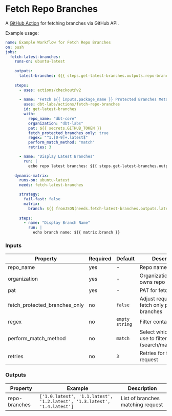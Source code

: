 # Fetch Repo Branches

A [GitHub Action](https://github.com/features/actions) for fetching branches via GitHub API.

Example usage:

```yaml
name: Example Workflow for Fetch Repo Branches
on: push
jobs:
  fetch-latest-branches:
    runs-on: ubuntu-latest
    
    outputs:
      latest-branches: ${{ steps.get-latest-branches.outputs.repo-branches }}
    
    steps:
      - uses: actions/checkout@v2
      
      - name: "Fetch ${{ inputs.package_name }} Protected Branches Metadata"
        uses: dbt-labs/actions/fetch-repo-branches
        id: get-latest-branches
        with:
          repo_name: "dbt-core"
          organization: "dbt-labs"
          pat: ${{ secrets.GITHUB_TOKEN }}
          fetch_protected_branches_only: true
          regex: "^1.[0-9]+.latest$"
          perform_match_method: "match"
          retries: 3

      - name: "Display Latest Branches"
        run: |
          echo repo latest branches: ${{ steps.get-latest-branches.outputs.repo-branches }}
      
    dynamic-matrix:
      runs-on: ubuntu-latest
      needs: fetch-latest-branches

      strategy:
        fail-fast: false
        matrix:
          branch: ${{ fromJSON(needs.fetch-latest-branches.outputs.latest-branches) }}
      
      steps:
        - name: "Display Branch Name"
          run: |
            echo branch name: ${{ matrix.branch }}
```

### Inputs

| Property                      | Required | Default        | Description                                                   |
| ----------------------------- | -------- | -------------- | ------------------------------------------------------------- |
| repo_name                     | yes      | -              | Repo name                                                     |
| organization                  | yes      | -              | Organization that owns repo                                   |
| pat                           | yes      | -              | PAT for fetch request                                         |
| fetch_protected_branches_only | no       | `false`        | Adjust request to fetch only protected branches               |
| regex                         | no       | `empty string` | Filter container tags                                         |
| perform_match_method          | no       | `match`        | Select which method use to filter tags (search/match/findall) |
| retries                       | no       | `3`            | Retries for fetch request                                     |

### Outputs

| Property      | Example                                                                  | Description                       |
| ------------- | ------------------------------------------------------------------------ | --------------------------------- |
| repo-branches | `['1.0.latest', '1.1.latest', '1.2.latest', '1.3.latest', '1.4.latest']` | List of branches matching request |
